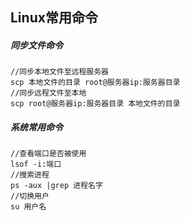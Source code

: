 ## Linux常用命令

##### 同步文件命令

```shell
//同步本地文件至远程服务器
scp 本地文件的目录 root@服务器ip:服务器目录
//同步远程文件至本地
scp root@服务器ip:服务器目录 本地文件的目录
```

##### 系统常用命令

````shell
//查看端口是否被使用
lsof -i:端口
//搜索进程
ps -aux |grep 进程名字
//切换用户
su 用户名
````







